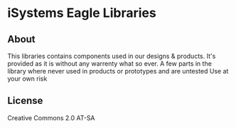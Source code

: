 # iSystems Eagle Libraries

## About
This libraries contains components used in our designs & products. It's provided as it is without any warrenty what so ever. 
A few parts in the library where never used in products or prototypes and are untested
Use at your own risk 

## License
Creative Commons 2.0 AT-SA